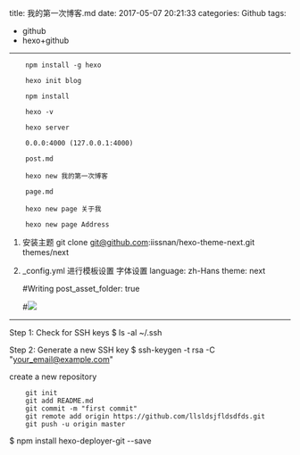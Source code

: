 title: 我的第一次博客.md
date: 2017-05-07 20:21:33
categories: Github
tags:
- github
- hexo+github

---

        npm install -g hexo

        hexo init blog

        npm install

        hexo -v

        hexo server

        0.0.0:4000 (127.0.0.1:4000)

        post.md

        hexo new 我的第一次博客

        page.md

        hexo new page 关于我

        hexo new page Address


1. 安装主题
        git clone git@github.com:iissnan/hexo-theme-next.git themes/next

2. _config.yml 进行模板设置 字体设置
        language: zh-Hans
        theme: next



    #Writing
    post_asset_folder: true

    #![](fm_logoV1.png)



-------------------
Step 1: Check for SSH keys
    $ ls -al ~/.ssh

Step 2: Generate a new SSH key
    $ ssh-keygen -t rsa -C "your_email@example.com"



create a new repository

        git init
        git add README.md
        git commit -m "first commit"
        git remote add origin https://github.com/llsldsjfldsdfds.git
        git push -u origin master


$ npm install hexo-deployer-git --save












